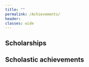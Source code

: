 ```yaml
---
title: ""
permalink: /Achievements/
header:
classes: wide
---
```



## Scholarships



## Scholastic achievements










